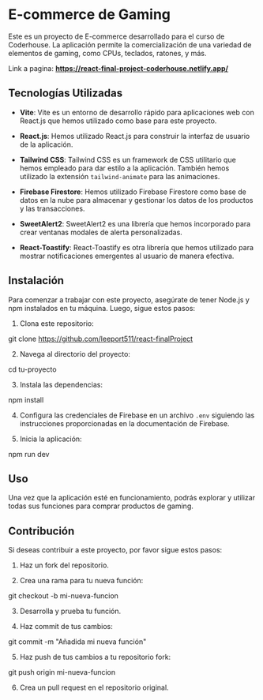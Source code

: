 
# E-commerce de Gaming

Este es un proyecto de E-commerce desarrollado para el curso de Coderhouse. La aplicación permite la comercialización de una variedad de elementos de gaming, como CPUs, teclados, ratones, y más.

Link a pagina: **https://react-final-project-coderhouse.netlify.app/**

## Tecnologías Utilizadas

- **Vite**: Vite es un entorno de desarrollo rápido para aplicaciones web con React.js que hemos utilizado como base para este proyecto.

- **React.js**: Hemos utilizado React.js para construir la interfaz de usuario de la aplicación.

- **Tailwind CSS**: Tailwind CSS es un framework de CSS utilitario que hemos empleado para dar estilo a la aplicación. También hemos utilizado la extensión `tailwind-animate` para las animaciones.

- **Firebase Firestore**: Hemos utilizado Firebase Firestore como base de datos en la nube para almacenar y gestionar los datos de los productos y las transacciones.

- **SweetAlert2**: SweetAlert2 es una librería que hemos incorporado para crear ventanas modales de alerta personalizadas.

- **React-Toastify**: React-Toastify es otra librería que hemos utilizado para mostrar notificaciones emergentes al usuario de manera efectiva.

## Instalación

Para comenzar a trabajar con este proyecto, asegúrate de tener Node.js y npm instalados en tu máquina. Luego, sigue estos pasos:

1. Clona este repositorio:

git clone https://github.com/leeport511/react-finalProject


2. Navega al directorio del proyecto:

cd tu-proyecto

3. Instala las dependencias:

npm install

4. Configura las credenciales de Firebase en un archivo `.env` siguiendo las instrucciones proporcionadas en la documentación de Firebase.

5. Inicia la aplicación:

npm run dev

## Uso

Una vez que la aplicación esté en funcionamiento, podrás explorar y utilizar todas sus funciones para comprar productos de gaming.

## Contribución

Si deseas contribuir a este proyecto, por favor sigue estos pasos:

1. Haz un fork del repositorio.

2. Crea una rama para tu nueva función:

git checkout -b mi-nueva-funcion

3. Desarrolla y prueba tu función.

4. Haz commit de tus cambios:

git commit -m "Añadida mi nueva función"

5. Haz push de tus cambios a tu repositorio fork:

git push origin mi-nueva-funcion

6. Crea un pull request en el repositorio original.

